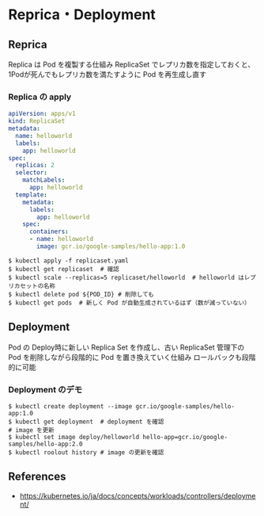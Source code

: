 # Reprica・Deployment

## Reprica

Replica は Pod を複製する仕組み
ReplicaSet でレプリカ数を指定しておくと、1Podが死んでもレプリカ数を満たすように Pod を再生成し直す

### Replica の apply

```yaml
apiVersion: apps/v1
kind: ReplicaSet
metadata:
  name: helloworld
  labels:
    app: helloworld
spec:
  replicas: 2
  selector:
    matchLabels:
      app: helloworld
  template:
    metadata:
      labels:
        app: helloworld
    spec:
      containers:
      - name: helloworld
        image: gcr.io/google-samples/hello-app:1.0
```

```shell
$ kubectl apply -f replicaset.yaml
$ kubectl get replicaset  # 確認
$ kubectl scale --replicas=5 replicaset/helloworld  # helloworld はレプリカセットの名称
$ kubectl delete pod ${POD_ID} # 削除しても
$ kubectl get pods  # 新しく Pod が自動生成されているはず（数が減っていない）
```

## Deployment

Pod の Deploy時に新しい Replica Set を作成し、古い ReplicaSet 管理下の Pod を削除しながら段階的に Pod を置き換えていく仕組み
ロールバックも段階的に可能

### Deployment のデモ

```shell
$ kubectl create deployment --image gcr.io/google-samples/hello-app:1.0
$ kubectl get deployment  # deployment を確認
# image を更新
$ kubectl set image deploy/helloworld hello-app=gcr.io/google-samples/hello-app:2.0
$ kubectl roolout history # image の更新を確認
```

## References

- https://kubernetes.io/ja/docs/concepts/workloads/controllers/deployment/
